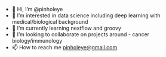 - 👋 Hi, I’m @pinholeye
- 👀 I’m interested in data science including deep learning with medical/biological background
- 🌱 I’m currently learning nextflow and groovy
- 💞️ I’m looking to collaborate on projects around - cancer biology/immunology
- 📫 How to reach me pinholeye@gmail.com

<!---
pinholeye/pinholeye is a ✨ special ✨ repository because its `README.md` (this file) appears on your GitHub profile.
You can click the Preview link to take a look at your changes.
--->

